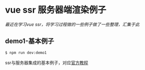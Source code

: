 # vue ssr 服务器端渲染例子

*最近在学习vue ssr，将学习过程做的一些例子做了一些整理，汇集于此*

## demo1-基本例子

```bash
$ npm run dev:demo1
```
ssr与服务器集成的基本例子，对应[官方教程](https://ssr.vuejs.org/zh/basic.html)
